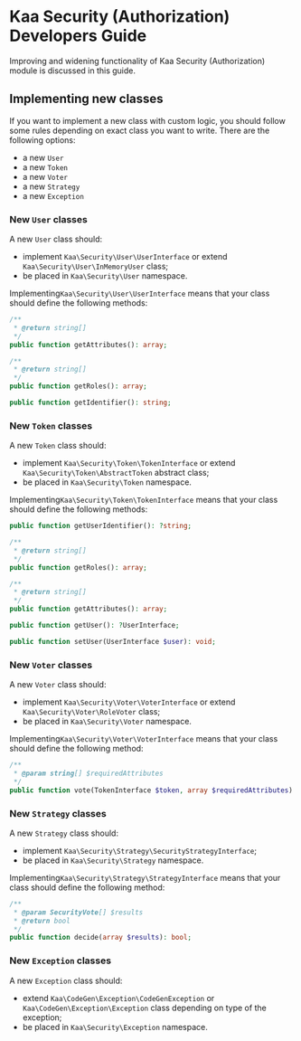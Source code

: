 # Kaa Security (Authorization) Developers Guide

Improving and widening functionality of Kaa Security (Authorization) module is discussed in this guide.

## Implementing new classes

If you want to implement a new class with custom logic, you should follow some rules depending on exact class you want
to write. There are the following options:

- a new `User`
- a new `Token`
- a new `Voter`
- a new `Strategy`
- a new `Exception`

### New `User` classes

A new `User` class should:

- implement `Kaa\Security\User\UserInterface` or extend `Kaa\Security\User\InMemoryUser` class;
- be placed in `Kaa\Security\User` namespace.

Implementing`Kaa\Security\User\UserInterface` means that your class should define the following methods:

```php
/**
 * @return string[]
 */
public function getAttributes(): array;

/**
 * @return string[]
 */
public function getRoles(): array;

public function getIdentifier(): string;
```

### New `Token` classes

A new `Token` class should:

- implement `Kaa\Security\Token\TokenInterface` or extend `Kaa\Security\Token\AbstractToken` abstract class;
- be placed in `Kaa\Security\Token` namespace.

Implementing`Kaa\Security\Token\TokenInterface` means that your class should define the following methods:

```php
public function getUserIdentifier(): ?string;

/**
 * @return string[]
 */
public function getRoles(): array;

/**
 * @return string[]
 */
public function getAttributes(): array;

public function getUser(): ?UserInterface;

public function setUser(UserInterface $user): void;
```

### New `Voter` classes

A new `Voter` class should:

- implement `Kaa\Security\Voter\VoterInterface` or extend `Kaa\Security\Voter\RoleVoter` class;
- be placed in `Kaa\Security\Voter` namespace.

Implementing`Kaa\Security\Voter\VoterInterface` means that your class should define the following method:

```php
/**
 * @param string[] $requiredAttributes
 */
public function vote(TokenInterface $token, array $requiredAttributes): SecurityVote;
```

### New `Strategy` classes

A new `Strategy` class should:

- implement `Kaa\Security\Strategy\SecurityStrategyInterface`;
- be placed in `Kaa\Security\Strategy` namespace.

Implementing`Kaa\Security\Strategy\StrategyInterface` means that your class should define the following method:

```php
/**
 * @param SecurityVote[] $results
 * @return bool
 */
public function decide(array $results): bool;
```

### New `Exception` classes

A new `Exception` class should:

- extend `Kaa\CodeGen\Exception\CodeGenException` or `Kaa\CodeGen\Exception\Exception` class depending on type of the
exception;
- be placed in `Kaa\Security\Exception` namespace.
